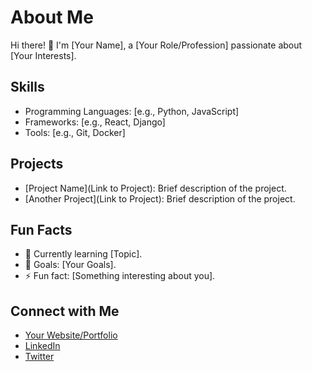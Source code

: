 # About Me
Hi there! 👋 I'm [Your Name], a [Your Role/Profession] passionate about [Your Interests]. 

## Skills
- Programming Languages: [e.g., Python, JavaScript]
- Frameworks: [e.g., React, Django]
- Tools: [e.g., Git, Docker]

## Projects
- [Project Name](Link to Project): Brief description of the project.
- [Another Project](Link to Project): Brief description of the project.

## Fun Facts
- 🌱 Currently learning [Topic].
- 🎯 Goals: [Your Goals].
- ⚡ Fun fact: [Something interesting about you].

## Connect with Me
- [Your Website/Portfolio](Link)
- [LinkedIn](Link)
- [Twitter](Link)
